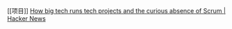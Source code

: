 [[项目]]
[How big tech runs tech projects and the curious absence of Scrum | Hacker News](https://news.ycombinator.com/item?id=28669514)